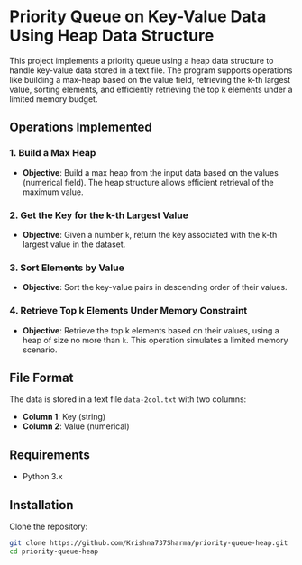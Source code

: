 # Priority Queue on Key-Value Data Using Heap Data Structure

This project implements a priority queue using a heap data structure to handle key-value data stored in a text file. The program supports operations like building a max-heap based on the value field, retrieving the k-th largest value, sorting elements, and efficiently retrieving the top k elements under a limited memory budget.

## Operations Implemented

### 1. Build a Max Heap
- **Objective**: Build a max heap from the input data based on the values (numerical field). The heap structure allows efficient retrieval of the maximum value.

### 2. Get the Key for the k-th Largest Value
- **Objective**: Given a number `k`, return the key associated with the k-th largest value in the dataset.

### 3. Sort Elements by Value
- **Objective**: Sort the key-value pairs in descending order of their values.

### 4. Retrieve Top k Elements Under Memory Constraint
- **Objective**: Retrieve the top k elements based on their values, using a heap of size no more than `k`. This operation simulates a limited memory scenario.

## File Format
The data is stored in a text file `data-2col.txt` with two columns:
- **Column 1**: Key (string)
- **Column 2**: Value (numerical)

## Requirements
- Python 3.x

## Installation

Clone the repository:

```bash
git clone https://github.com/Krishna737Sharma/priority-queue-heap.git
cd priority-queue-heap
